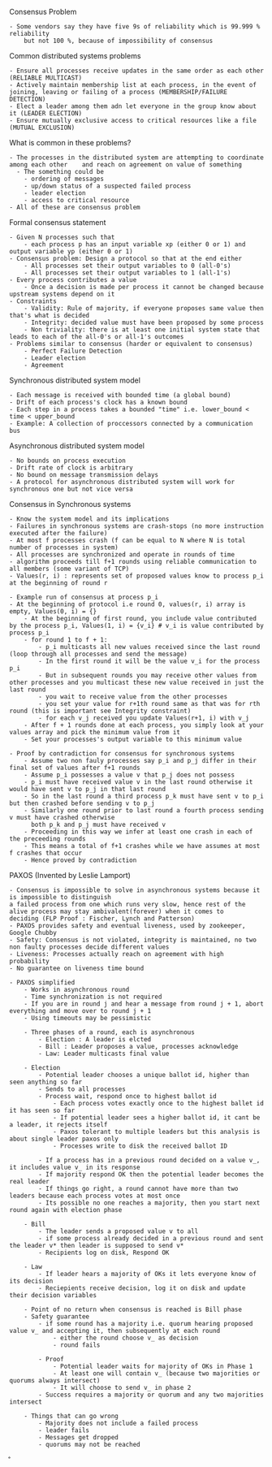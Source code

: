 Consensus Problem

    - Some vendors say they have five 9s of reliability which is 99.999 % reliability
        but not 100 %, because of impossibility of consensus
      
Common distributed systems problems
  
    - Ensure all processes receive updates in the same order as each other (RELIABLE MULTICAST)
    - Actively maintain membership list at each process, in the event of joining, leaving or failing of a process (MEMBERSHIP/FAILURE DETECTION)
    - Elect a leader among them adn let everyone in the group know about it (LEADER ELECTION)
    - Ensure mutually exclusive access to critical resources like a file (MUTUAL EXCLUSION)

What is common in these problems?
      
    - The processes in the distributed system are attempting to coordinate among each other    and reach on agreement on value of something
      - The something could be
        - ordering of messages
        - up/down status of a suspected failed process
        - leader election
        - access to critical resource
    - All of these are consensus problem
    
    
Formal consensus statement

    - Given N processes such that
        - each process p has an input variable xp (either 0 or 1) and output variable yp (either 0 or 1)
    - Consensus problem: Design a protocol so that at the end either
        - All processes set their output variables to 0 (all-0's)
        - All processes set their output variables to 1 (all-1's)
    - Every process contributes a value
        - Once a decision is made per process it cannot be changed because upstream systems depend on it
    - Constraints
        - Validity: Rule of majority, if everyone proposes same value then that's what is decided
        - Integrity: decided value must have been proposed by some process
        - Non triviality: there is at least one initial system state that leads to each of the all-0's or all-1's outcomes
    - Problems similar to consensus (harder or equivalent to consensus)
        - Perfect Failure Detection
        - Leader election
        - Agreement

Synchronous distributed system model

    - Each message is received with bounded time (a global bound)
    - Drift of each process's clock has a known bound
    - Each step in a process takes a bounded "time" i.e. lower_bound < time < upper_bound
    - Example: A collection of proccessors connected by a communication bus

Asynchronous distributed system model

    - No bounds on process execution
    - Drift rate of clock is arbitrary
    - No bound on message transmission delays
    - A protocol for asynchronous distributed system will work for synchronous one but not vice versa

Consensus in Synchronous systems

    - Know the system model and its implications
    - Failures in synchronous systems are crash-stops (no more instruction executed after the failure)
    - At most f processes crash (f can be equal to N where N is total number of processes in system)
    - All processes are synchronized and operate in rounds of time
    - algorithm proceeds till f+1 rounds using reliable communication to all members (some variant of TCP)
    - Values(r, i) : represents set of proposed values know to process p_i at the beginning of round r

    - Example run of consensus at process p_i
    - At the beginning of protocol i.e round 0, values(r, i) array is empty, Values(0, i) = {}
        - At the beginning of first round, you include value contributed by the process p_i, Values(1, i) = {v_i} # v_i is value contributed by process p_i
        - for round 1 to f + 1:
            - p_i multicasts all new values received since the last round (loop through all processes and send the message)
            - In the first round it will be the value v_i for the process p_i
            - But in subsequent rounds you may receive other values from other processes and you multicast these new value received in just the last round
            - you wait to receive value from the other processes
            - you set your value for r+1th round same as that was for rth round (this is important see Integrity constraint)
            - for each v_j received you update Values(r+1, i) with v_j
        - After f + 1 rounds done at each process, you simply look at your values array and pick the minimum value from it
        - Set your processes's output variable to this minimum value

    - Proof by contradiction for consensus for synchronous systems
        - Assume two non fauly processes say p_i and p_j differ in their final set of values after f+1 rounds
        - Assume p_i possesses a value v that p_j does not possess
        - p_i must have received value v in the last round otherwise it would have sent v to p_j in that last round
        - So in the last round a third process p_k must have sent v to p_i but then crashed before sending v to p_j
        - Similarly one round prior to last round a fourth process sending v must have crashed otherwise 
          both p_k and p_j must have received v
        - Proceeding in this way we infer at least one crash in each of the preceeding rounds
        - This means a total of f+1 crashes while we have assumes at most f crashes that occur
        - Hence proved by contradiction

PAXOS (Invented by Leslie Lamport)

    - Consensus is impossible to solve in asynchronous systems because it is impossible to distinguish
    a failed process from one which runs very slow, hence rest of the alive process may stay ambivalent(forever) when it comes to
    deciding (FLP Proof : Fischer, Lynch and Patterson)
    - PAXOS provides safety and eventual liveness, used by zookeeper, Google Chubby
    - Safety: Consensus is not violated, integrity is maintained, no two non faulty processes decide different values
    - Liveness: Processes actually reach on agreement with high probability
    - No guarantee on liveness time bound 
    
    - PAXOS simplified
        - Works in asynchronous round
        - Time synchronization is not required
        - If you are in round j and hear a message from round j + 1, abort everything and move over to round j + 1
        - Using timeouts may be pessimistic
        
        - Three phases of a round, each is asynchronous
            - Election : A leader is elcted
            - Bill : Leader proposes a value, processes acknowledge
            - Law: Leader multicasts final value

        - Election
            - Potential leader chooses a unique ballot id, higher than seen anything so far
            - Sends to all processes
            - Process wait, respond once to highest ballot id
                - Each process votes exactly once to the highest ballet id it has seen so far
                - If potential leader sees a higher ballot id, it cant be a leader, it rejects itself
                - Paxos tolerant to multiple leaders but this analysis is about single leader paxos only
                - Processes write to disk the received ballot ID 

            - If a process has in a previous round decided on a value v_, it includes value v_ in its response
            - If majority respond OK then the potential leader becomes the real leader
            - If things go right, a round cannot have more than two leaders because each process votes at most once
            - Its possible no one reaches a majority, then you start next round again with election phase

        - Bill
            - The leader sends a proposed value v to all
            - if some process already decided in a previous round and sent the leader v* then leader is supposed to send v*
            - Recipients log on disk, Respond OK
        
        - Law 
            - If leader hears a majority of OKs it lets everyone know of its decision
            - Reciepients receive decision, log it on disk and update their decision variables
        
        - Point of no return when consensus is reached is Bill phase
        - Safety guarantee
            - if some round has a majority i.e. quorum hearing proposed value v_ and accepting it, then subsequently at each round 
                - either the round choose v_ as decision
                - round fails

            - Proof
                - Potential leader waits for majority of OKs in Phase 1
                - At least one will contain v_ (because two majorities or quorums always intersect)
                - It will choose to send v_ in phase 2
            - Success requires a majority or quorum and any two majorities intersect

        - Things that can go wrong
            - Majority does not include a failed process
            - leader fails
            - Messages get dropped
            - quorums may not be reached
̐
        
        
